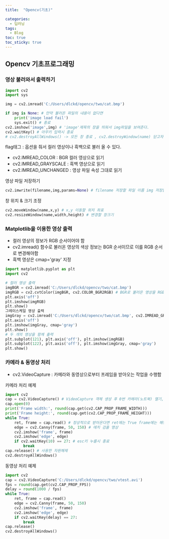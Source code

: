 ```yaml
---
title:  "Opencv(기초)"

categories:
  - 딥러닝
tags:
  - Blog
toc: true
toc_sticky: true
---
```


## Opencv 기초프로그래밍

### 영상 불러와서 출력하기

```python
import cv2
import sys

img = cv2.imread('C:/Users/dlckd/opencv/two/cat.bmp') 

if img is None: # 만약 불러온 파일의 내용이 없다면
    print('image load fail')
    sys.exit() # 종료
cv2.imshow('image',img) # 'image'제목의 창을 띄워서 img파일을 보여준다.
cv2.waitKey() # 아무키 입력시 종료
# cv2.destroyAllWindows() -> 모든 창 종료 , cv2.destroyWindow(name) 닫고자 하는 창이름을 지정해서 종료
```
flag태그 : 옵션을 줘서 컬러 영상이나 흑백으로 불러 올 수 있다.

- cv2.IMREAD_COLOR : BGR 컬러 영상으로 읽기
- cv2.IMREAD_GRAYSCALE : 흑백 영상으로 읽기
- cv2.IMREAD_UNCHANGED : 영상 파일 속성 그대로 읽기

영상 파일 저장하기

```python
cv2.imwrite(filename,img,params=None) # filename 저장할 파일 이름 img 저장할 영상 데이터
```
창 위치 & 크기 조정

```python
cv2.moveWindow(name,x,y) # x,y 이동할 위치 좌표
cv2.resizeWindow(name,width,height) # 변경할 창크기
```
### Matplotlib을 이용한 영상 출력

- 컬러 영상의 정보가 RGB 순서이어야 함
- cv2.imread() 함수로 불러온 영상의 색상 정보는 BGR 순서이므로 이를 RGB 순서로 변경해야함
- 흑백 영상은 cmap='gray' 지정

```python
import matplotlib.pyplot as plt
import cv2

# 컬러 영상 출력
imgBGR = cv2.imread('C:/Users/dlckd/opencv/two/cat.bmp')
imgRGB = cv2.cvtColor(imgBGR, cv2.COLOR_BGR2RGB) # BGR로 불러온 영상을 RGB 순서로 바꿔준다.
plt.axis('off')
plt.imshow(imgRGB)
plt.show()
그레이스케일 영상 출력
imgGray = cv2.imread('C:/Users/dlckd/opencv/two/cat.bmp', cv2.IMREAD_GRAYSCALE)
plt.axis('off')
plt.imshow(imgGray, cmap='gray')
plt.show()
# 두 개의 영상을 함께 출력
plt.subplot(121), plt.axis('off'), plt.imshow(imgRGB)
plt.subplot(122), plt.axis('off'), plt.imshow(imgGray, cmap='gray')
plt.show()    
```

### 카메라 & 동영상 처리

- cv2.VideoCapture : 카메라와 동영상으로부터 프레임을 받아오는 작업을 수행함

카메라 처리 예제

```python
import cv2
cap = cv2.VideoCapture() # VideoCapture 객체 생성 후 0번 카메라(노트북) 열기, cap=cv2.VideoCapture(0)과 동일
cap.open(0)
print('Frame width:', round(cap.get(cv2.CAP_PROP_FRAME_WIDTH)))
print('Frame height:', round(cap.get(cv2.CAP_PROP_FRAME_HEIGHT)))
while True:
    ret, frame = cap.read() # 정상적으로 받아온다면 ret에는 True frame에는 해당 프렝미이 저장된다.
    edge = cv2.Canny(frame, 50, 150) # 에치 검출 영상
    cv2.imshow('frame', frame)
    cv2.imshow('edge', edge)
    if cv2.waitKey(10) == 27: # esc키 누를시 종료
        break
cap.release() # 사용한 자원해제
cv2.destroyAllWindows()
```


동영상 처리 예제

```python
import cv2
cap = cv2.VideoCapture('C:/Users/dlckd/opencv/two/vtest.avi')
fps = round(cap.get(cv2.CAP_PROP_FPS))
delay = round(1000 / fps)
while True:
    ret, frame = cap.read()
    edge = cv2.Canny(frame, 50, 150)
    cv2.imshow('frame', frame)
    cv2.imshow('edge', edge)
    if cv2.waitKey(delay) == 27:
        break
cap.release()
cv2.destroyAllWindows()
```